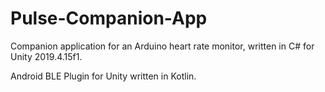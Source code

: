 # Pulse-Companion-App
 Companion application for an Arduino heart rate monitor, written in C# for Unity 2019.4.15f1.
 
 Android BLE Plugin for Unity written in Kotlin.
 
